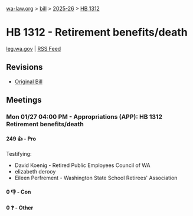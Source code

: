 [wa-law.org](/) > [bill](/bill/) > [2025-26](/bill/2025-26/) > [HB 1312](/bill/2025-26/hb/1312/)

# HB 1312 - Retirement benefits/death
[leg.wa.gov](https://app.leg.wa.gov/billsummary?BillNumber=1312&Year=2025&Initiative=false) | [RSS Feed](./rss.xml)

## Revisions
* [Original Bill](1/)

## Meetings
### Mon 01/27 04:00 PM - Appropriations (APP): HB 1312 Retirement benefits/death
#### 249 👍 - Pro
Testifying:
* David Koenig - Retired Public Employees Council of WA
* elizabeth derooy
* Eileen Perfrement - Washington State School Retirees' Association

#### 0 👎 - Con

#### 0 ❓ - Other
